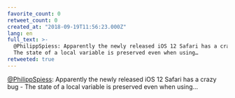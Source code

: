 ```yaml
---
favorite_count: 0
retweet_count: 0
created_at: "2018-09-19T11:56:23.000Z"
lang: en
full_text: >-
  @PhilippSpiess: Apparently the newly released iOS 12 Safari has a crazy bug -
  The state of a local variable is preserved even when using…
retweeted: true
---
```


[@PhilippSpiess](https://twitter.com/PhilippSpiess): Apparently the newly
released iOS 12 Safari has a crazy bug - The state of a local variable is
preserved even when using…
